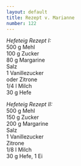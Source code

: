 ```yaml
---
layout: default
title: Rezept v. Marianne
number: 122
---
```


*Hefeteig Rezept I:*  
500 g Mehl  
100 g Zucker  
80 g Margarine  
Salz  
1 Vanillezucker  
oder Zitrone  
1/4 l Milch  
30 g Hefe

*Hefeteig Rezept II:*  
500 g Mehl  
150 g Zucker  
200 g Margarine  
Salz  
1 Vanillezucker  
Zitrone  
1/8 l Milch  
30 g Hefe, 1 Ei
